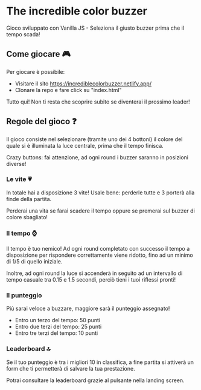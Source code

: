 # The incredible color buzzer

Gioco sviluppato con Vanilla JS - Seleziona il giusto buzzer prima che il tempo scada!

## Come giocare :video_game:
Per giocare è possibile:
* Visitare il sito https://incrediblecolorbuzzer.netlify.app/
* Clonare la repo e fare click su "index.html"

Tutto qui! Non ti resta che scoprire subito se diventerai il prossimo leader!

## Regole del gioco :question:
Il gioco consiste nel selezionare (tramite uno dei 4 bottoni) il colore del quale si è illuminata la luce centrale, prima che il tempo finisca.

Crazy buttons: fai attenzione, ad ogni round i buzzer saranno in posizioni diverse!

### Le vite :heartpulse:

In totale hai a disposizione 3 vite! Usale bene: perderle tutte e 3 porterà alla finde della partita.

Perderai una vita se farai scadere il tempo oppure se premerai sul buzzer di colore sbagliato!

### Il tempo :watch:

Il tempo è tuo nemico! Ad ogni round completato con successo il tempo a disposizione per rispondere correttamente viene ridotto, fino ad un minimo di 1/5 di quello iniziale.

Inoltre, ad ogni round la luce si accenderà in seguito ad un intervallo di tempo casuale tra 0.15 e 1.5 secondi, perciò tieni i tuoi riflessi pronti!

### Il punteggio

Più sarai veloce a buzzare, maggiore sarà il punteggio assegnato!

* Entro un terzo del tempo: 50 punti
* Entro due terzi del tempo: 25 punti
* Entro tre terzi del tempo: 10 punti

### Leaderboard :top:

Se il tuo punteggio è tra i migliori 10 in classifica, a fine partita si attiverà un form che ti permetterà di salvare la tua prestazione. 

Potrai consultare la leaderboard grazie al pulsante nella landing screen.
